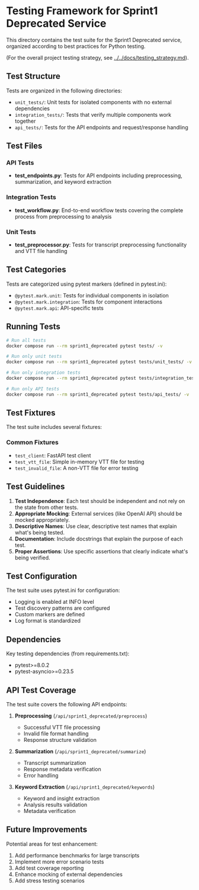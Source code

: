 # Testing Framework for Sprint1 Deprecated Service

This directory contains the test suite for the Sprint1 Deprecated service, organized according to best practices for Python testing.

(For the overall project testing strategy, see [../../docs/testing_strategy.md](../../docs/testing_strategy.md)).

## Test Structure

Tests are organized in the following directories:

- `unit_tests/`: Unit tests for isolated components with no external dependencies
- `integration_tests/`: Tests that verify multiple components work together
- `api_tests/`: Tests for the API endpoints and request/response handling

## Test Files

### API Tests
- **test_endpoints.py**: Tests for API endpoints including preprocessing, summarization, and keyword extraction

### Integration Tests
- **test_workflow.py**: End-to-end workflow tests covering the complete process from preprocessing to analysis

### Unit Tests
- **test_preprocessor.py**: Tests for transcript preprocessing functionality and VTT file handling

## Test Categories

Tests are categorized using pytest markers (defined in pytest.ini):

- `@pytest.mark.unit`: Tests for individual components in isolation
- `@pytest.mark.integration`: Tests for component interactions
- `@pytest.mark.api`: API-specific tests

## Running Tests

```bash
# Run all tests
docker compose run --rm sprint1_deprecated pytest tests/ -v

# Run only unit tests
docker compose run --rm sprint1_deprecated pytest tests/unit_tests/ -v

# Run only integration tests
docker compose run --rm sprint1_deprecated pytest tests/integration_tests/ -v

# Run only API tests
docker compose run --rm sprint1_deprecated pytest tests/api_tests/ -v
```

## Test Fixtures

The test suite includes several fixtures:

### Common Fixtures
- `test_client`: FastAPI test client
- `test_vtt_file`: Simple in-memory VTT file for testing
- `test_invalid_file`: A non-VTT file for error testing

## Test Guidelines

1. **Test Independence**: Each test should be independent and not rely on the state from other tests.
2. **Appropriate Mocking**: External services (like OpenAI API) should be mocked appropriately.
3. **Descriptive Names**: Use clear, descriptive test names that explain what's being tested.
4. **Documentation**: Include docstrings that explain the purpose of each test.
5. **Proper Assertions**: Use specific assertions that clearly indicate what's being verified.

## Test Configuration

The test suite uses pytest.ini for configuration:

- Logging is enabled at INFO level
- Test discovery patterns are configured
- Custom markers are defined
- Log format is standardized

## Dependencies

Key testing dependencies (from requirements.txt):
- pytest>=8.0.2
- pytest-asyncio>=0.23.5

## API Test Coverage

The test suite covers the following API endpoints:

1. **Preprocessing** (`/api/sprint1_deprecated/preprocess`)
   - Successful VTT file processing
   - Invalid file format handling
   - Response structure validation

2. **Summarization** (`/api/sprint1_deprecated/summarize`)
   - Transcript summarization
   - Response metadata verification
   - Error handling

3. **Keyword Extraction** (`/api/sprint1_deprecated/keywords`)
   - Keyword and insight extraction
   - Analysis results validation
   - Metadata verification

## Future Improvements

Potential areas for test enhancement:

1. Add performance benchmarks for large transcripts
2. Implement more error scenario tests
3. Add test coverage reporting
4. Enhance mocking of external dependencies
5. Add stress testing scenarios 